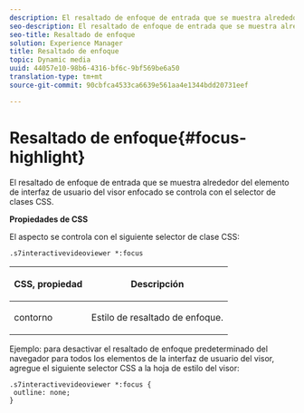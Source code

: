 ```yaml
---
description: El resaltado de enfoque de entrada que se muestra alrededor del elemento de interfaz de usuario del visor enfocado se controla con el selector de clases CSS.
seo-description: El resaltado de enfoque de entrada que se muestra alrededor del elemento de interfaz de usuario del visor enfocado se controla con el selector de clases CSS.
seo-title: Resaltado de enfoque
solution: Experience Manager
title: Resaltado de enfoque
topic: Dynamic media
uuid: 44057e10-98b6-4316-bf6c-9bf569be6a50
translation-type: tm+mt
source-git-commit: 90cbfca4533ca6639e561aa4e1344bdd20731eef

---
```



# Resaltado de enfoque{#focus-highlight}

El resaltado de enfoque de entrada que se muestra alrededor del elemento de interfaz de usuario del visor enfocado se controla con el selector de clases CSS.

<!--<a id="section_061E550C1C1D4DB2BD663A898895B38C"></a>-->

**Propiedades de CSS**

El aspecto se controla con el siguiente selector de clase CSS:

```
.s7interactivevideoviewer *:focus
```

<table id="table_94EE3F5BBE4547C0B4943471CEE7EDE4"> 
 <thead> 
  <tr> 
   <th colname="col1" class="entry"> <p> CSS, propiedad </p> </th> 
   <th colname="col2" class="entry"> <p>Descripción </p> </th> 
  </tr> 
 </thead>
 <tbody> 
  <tr> 
   <td colname="col1"> <p> <span class="codeph"> contorno </span> </p> </td> 
   <td colname="col2"> <p>Estilo de resaltado de enfoque. </p> </td> 
  </tr> 
 </tbody> 
</table>

Ejemplo: para desactivar el resaltado de enfoque predeterminado del navegador para todos los elementos de la interfaz de usuario del visor, agregue el siguiente selector CSS a la hoja de estilo del visor:

```
.s7interactivevideoviewer *:focus { 
 outline: none; 
}
```

